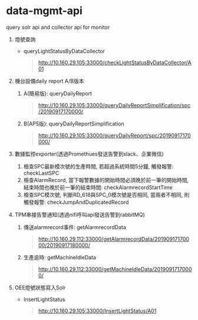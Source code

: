 # data-mgmt-api

query solr api and collector api for monitor  

1. 燈號查詢
    -  queryLightStatusByDataCollector
        > http://10.160.29.105:33000/checkLightStatusByDataCollector/A01
        
2.  機台設備daily report A/B版本
    1.  A(簡易版): queryDailyReport
        > http://10.160.29.105:33000/queryDailyReportSimplification/spc/20190917170000/
    2.  B(AP5版): queryDailyReportSimplification
        > http://10.160.29.105:33000/queryDailyReport/spc/20190917170000/
        
3. 數據監控exporter(透過Promethues發送告警到slack、企業微信)
    1.  檢查SPC最新模次號的生產時間, 若超過系統時間5分鐘, 觸發報警: checkLastSPC
    2.  檢查AlarmRecord, 當下報警數據的開始時間必須晚於前一筆的開始時間, 結束時間也晚於前一筆的結束時間: checkAlarmrecordStartTime
    3.  檢查SPC模次號, 判斷RD_618與SPC_0模次號是否相同, 當兩者不相同, 則觸發報警: checkJumpAndDuplicatedRecord

4. TPM串接告警通知(透過nifi呼叫api發送告警到rabbitMQ)
    1.  傳送alarmrecord事件: getAlarmrecordData
        > http://10.160.29.112:33000/getAlarmrecordData/20190917170000/20190917180000/
    2.  生產逾時: getMachineIdleData
        > http://10.160.29.112:33000/getMachineIdleData/20190917170000/
5. OEE燈號狀態寫入Solr
    - InsertLightStatus
        > http://10.160.29.105:33000/InsertLightStatus/A01

